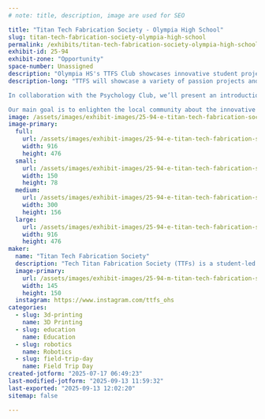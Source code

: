 ```yaml
---
# note: title, description, image are used for SEO

title: "Titan Tech Fabrication Society - Olympia High School"
slug: titan-tech-fabrication-society-olympia-high-school
permalink: /exhibits/titan-tech-fabrication-society-olympia-high-school/
exhibit-id: 25-94
exhibit-zone: "Opportunity"
space-number: Unassigned
description: "Olympia HS's TTFS Club showcases innovative student projects, including 3D printing and modeling!"
description-long: "TTFS will showcase a variety of passion projects and commissions, including robots and 3D models. A slideshow featuring 3D renders and other projects not on physical display will also be running throughout the event. Additionally, we’ll have a hands-on fidget toy station and a small shop offering other fidget toys, display figures, and simple mechanical systems.

In collaboration with the Psychology Club, we’ll present an introduction to psychology through the famous Rorschach inkblot test. Visitors will have the chance to interpret student-created, 3D-printed inkblots and submit their own responses.

Our main goal is to enlighten the local community about the innovative and creative work happening at Olympia High School."
image: /assets/images/exhibit-images/25-94-e-titan-tech-fabrication-society-olympia-high-school-screenshot-20250717-064036-docs-300x156.jpg
image-primary: 
  full:
    url: /assets/images/exhibit-images/25-94-e-titan-tech-fabrication-society-olympia-high-school-screenshot-20250717-064036-docs-full.jpg
    width: 916
    height: 476
  small:
    url: /assets/images/exhibit-images/25-94-e-titan-tech-fabrication-society-olympia-high-school-screenshot-20250717-064036-docs-150x78.jpg
    width: 150
    height: 78
  medium:
    url: /assets/images/exhibit-images/25-94-e-titan-tech-fabrication-society-olympia-high-school-screenshot-20250717-064036-docs-300x156.jpg
    width: 300
    height: 156
  large:
    url: /assets/images/exhibit-images/25-94-e-titan-tech-fabrication-society-olympia-high-school-screenshot-20250717-064036-docs-916x476.jpg
    width: 916
    height: 476
maker: 
  name: "Titan Tech Fabrication Society"
  description: "Tech Titan Fabrication Society (TTFs) is a student-led club at Olympia High School dedicated to turning ideas into reality. We take on passion projects and custom requests from across campus, working with 3D modeling, printing, robotics, and more. Our mission is to bring creativity and innovation to life at Olympia!"
  image-primary:
    url: /assets/images/exhibit-images/25-94-m-titan-tech-fabrication-society-olympia-high-school-screenshot-20250717-063327-instagram-145x150.jpg
    width: 145
    height: 150
  instagram: https://www.instagram.com/ttfs_ohs
categories: 
  - slug: 3d-printing
    name: 3D Printing
  - slug: education
    name: Education
  - slug: robotics
    name: Robotics
  - slug: field-trip-day
    name: Field Trip Day
created-jotform: "2025-07-17 06:49:23"
last-modified-jotform: "2025-09-13 11:59:32"
last-exported: "2025-09-13 12:02:20"
sitemap: false

---
```

